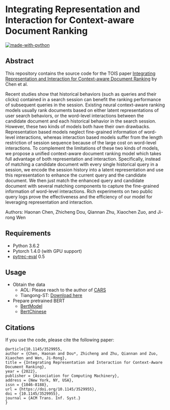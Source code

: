 # Integrating Representation and Interaction for Context-aware Document Ranking

[![made-with-python](https://img.shields.io/badge/Made%20with-Python-red.svg)](#python)

## Abstract
This repository contains the source code for the TOIS paper [Integrating Representation and Interaction for Context-aware Document Ranking]() by Chen et al. <br>

Recent studies show that historical behaviors (such as queries and their clicks) contained in a search session can benefit the ranking performance of subsequent queries in the session. Existing neural context-aware ranking models usually rank documents based on either latent representations of user search behaviors, or the word-level interactions between the candidate document and each historical behavior in the search session. However, these two kinds of models both have their own drawbacks. Representation based models neglect fine-grained information of word-level interactions, whereas interaction based models suffer from the length restriction of session sequence because of the large cost on word-level interactions. To complement the limitations of these two kinds of models, we propose a unified context-aware document ranking model which takes full advantage of both representation and interaction. Specifically, instead of matching a candidate document with every single historical query in a session, we encode the session history into a latent representation and use this representation to enhance the current query and the candidate document. We then just match the enhanced query and candidate document with several matching components to capture the fine-grained information of word-level interactions. Rich experiments on two public query logs prove the effectiveness and the efficiency of our model for leveraging representation and interaction.

Authors: Haonan Chen, Zhicheng Dou, Qiannan Zhu, Xiaochen Zuo, and Ji-rong Wen

## Requirements
- Python 3.6.2 <br>
- Pytorch 1.4.0 (with GPU support) <br>
- [pytrec-eval](https://pypi.org/project/pytrec-eval/) 0.5  

## Usage
- Obtain the data
  - AOL: Please reach to the author of [CARS](https://arxiv.org/pdf/1906.02329.pdf)
  - Tiangong-ST: [Download here](http://www.thuir.cn/tiangong-st/)
- Prepare pretrained BERT
  - [BertModel](https://huggingface.co/bert-base-uncased)
  - [BertChinese](https://huggingface.co/bert-base-chinese)  

## Citations
If you use the code, please cite the following paper:  
```
@article{10.1145/3529955,
author = {Chen, Haonan and Dou*, Zhicheng and Zhu, Qiannan and Zuo, Xiaochen and Wen, Ji-Rong},
title = {Integrating Representation and Interaction for Context-Aware Document Ranking},
year = {2022},
publisher = {Association for Computing Machinery},
address = {New York, NY, USA},
issn = {1046-8188},
url = {https://doi.org/10.1145/3529955},
doi = {10.1145/3529955},
journal = {ACM Trans. Inf. Syst.}
}
```